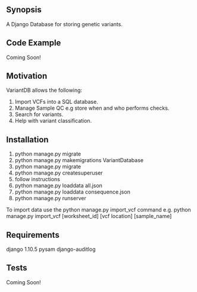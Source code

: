 ## Synopsis

A Django Database for storing genetic variants. 

## Code Example

Coming Soon!
## Motivation

VariantDB allows the following:

1) Import VCFs into a SQL database.
2) Manage Sample QC e.g store when and who performs checks.
3) Search for variants.
4) Help with variant classification.

## Installation

1) python manage.py migrate
2) python manage.py makemigrations VariantDatabase
3) python manage.py migrate
4) python manage.py createsuperuser
5) follow instructions
6) python manage.py loaddata all.json
7) python manage.py loaddata consequence.json
8) python manage.py runserver

To import data use the python manage.py import_vcf command e.g. python manage.py import_vcf [worksheet_id]  [vcf location] [sample_name]

## Requirements

django 1.10.5
pysam
django-auditlog

## Tests

Coming Soon!
